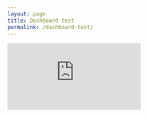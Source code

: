 ```yaml
---
layout: page
title: Dashboard test
permalink: /dashboard-test/
---
```


<div class="dashboard d-flex">
  <iframe frameborder=0 src="https://analytics.zoho.eu/open-view/33042000001596869"></iframe>
</div>

